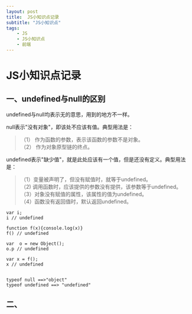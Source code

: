 ```yaml
---
layout: post
title:  JS小知识点记录 
subtitle: "JS小知识点"
tags:
    - JS 
    - JS小知识点 
    - 前端  
---
```




# JS小知识点记录

## 一、undefined与null的区别

undefined与null均表示无的意思，用到的地方不一样。

null表示"没有对象"，即该处不应该有值。典型用法是：

>（1） 作为函数的参数，表示该函数的参数不是对象。<br />
>（2） 作为对象原型链的终点。

undefined表示"缺少值"，就是此处应该有一个值，但是还没有定义。典型用法是：

>（1）变量被声明了，但没有赋值时，就等于undefined。<br />
>（2) 调用函数时，应该提供的参数没有提供，该参数等于undefined。<br />
>（3）对象没有赋值的属性，该属性的值为undefined。<br />
>（4）函数没有返回值时，默认返回undefined。

```
var i;
i // undefined

function f(x){console.log(x)}
f() // undefined

var  o = new Object();
o.p // undefined

var x = f();
x // undefined


typeof null ==>"object"
typeof undefined ==> "undefined"
```


## 二、






